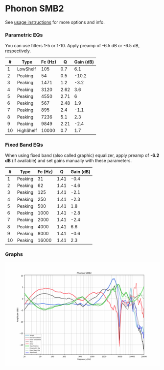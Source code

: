 # Phonon SMB2
See [usage instructions](https://github.com/jaakkopasanen/AutoEq#usage) for more options and info.

### Parametric EQs
You can use filters 1-5 or 1-10. Apply preamp of -6.5 dB or -6.5 dB, respectively.

|   # | Type      |   Fc (Hz) |    Q |   Gain (dB) |
|-----|-----------|-----------|------|-------------|
|   1 | LowShelf  |       105 | 0.7  |         6.1 |
|   2 | Peaking   |        54 | 0.5  |       -10.2 |
|   3 | Peaking   |      1471 | 1.2  |        -3.2 |
|   4 | Peaking   |      3120 | 2.62 |         3.6 |
|   5 | Peaking   |      4550 | 2.71 |         6   |
|   6 | Peaking   |       567 | 2.48 |         1.9 |
|   7 | Peaking   |       895 | 2.4  |        -1.1 |
|   8 | Peaking   |      7236 | 5.1  |         2.3 |
|   9 | Peaking   |      9849 | 2.21 |        -2.4 |
|  10 | HighShelf |     10000 | 0.7  |         1.7 |

### Fixed Band EQs
When using fixed band (also called graphic) equalizer, apply preamp of **-6.2 dB** (if available) and set gains manually with these parameters.

|   # | Type    |   Fc (Hz) |    Q |   Gain (dB) |
|-----|---------|-----------|------|-------------|
|   1 | Peaking |        31 | 1.41 |        -0.4 |
|   2 | Peaking |        62 | 1.41 |        -4.6 |
|   3 | Peaking |       125 | 1.41 |        -2.1 |
|   4 | Peaking |       250 | 1.41 |        -2.3 |
|   5 | Peaking |       500 | 1.41 |         1.8 |
|   6 | Peaking |      1000 | 1.41 |        -2.8 |
|   7 | Peaking |      2000 | 1.41 |        -2.4 |
|   8 | Peaking |      4000 | 1.41 |         6.6 |
|   9 | Peaking |      8000 | 1.41 |        -0.6 |
|  10 | Peaking |     16000 | 1.41 |         2.3 |

### Graphs
![](./Phonon%20SMB2.png)

